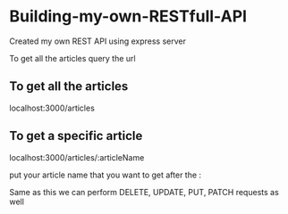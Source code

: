 # Building-my-own-RESTfull-API
Created my own REST API using express server 


To get all the articles query the url
<h2> To get all the articles </h2>
localhost:3000/articles

<h2> To get a specific article </h2>
localhost:3000/articles/:articleName

put your article name that you want to get after the :

Same as this we can perform DELETE, UPDATE, PUT, PATCH requests as well
